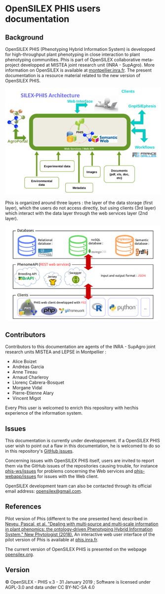 # OpenSILEX PHIS users documentation

## Background
OpenSILEX PHIS (Phenotyping Hybrid Information System) is developped for high-throughput plant phenotyping in close interaction to plant phenotyping communities.
Phis is part of OpenSILEX collaborative meta-project developped at MISTEA joint research unit (INRA - SupAgro).
More information on OpenSILEX is available at [montpellier.inra.fr](https://www6.montpellier.inra.fr/mistea/Projets/Silex "SILEX Main Page").
The present documentation is a resource material related to the new version of OpenSILEX PHIS.

![phis-architecture](img/phis-architecture.png)

Phis is organized around three layers : the layer of the data storage (first layer), which the users do not access directly, but using clients (3rd layer) which interact with the data layer through the web services layer (2nd layer).

![phis-architecture](img/phisArchitecture.png)

## Contributors
Contributors to this documentation are agents of the INRA - SupAgro joint research units MISTEA and LEPSE in Montpellier :

- Alice Boizet
- Andréas Garcia
- Anne Tireau
- Arnaud Charleroy
- Llorenç Cabrera-Bosquet
- Morgane Vidal
- Pierre-Etienne Alary
- Vincent Migot

Every Phis user is welcomed to enrich this repository with her/his experience of the information system.

## Issues
This documentation is currently under developpement.
If a OpenSILEX PHIS user wish to point out a flaw in this documentation, he is welcomed to do so in this repository's [GitHub issues](https://github.com/OpenSILEX/phis-docs-community/issues).

Concerning issues with OpenSILEX PHIS itself, users are invited to report them via the GitHub issues of the repositories causing trouble, for instance [phis-ws/issues](https://github.com/OpenSILEX/phis-ws/issues) for problems concerning the Web services and [phis-webapp/issues](https://github.com/OpenSILEX/phis-webapp/issues) for issues with the Web client.

OpenSILEX development team can also be contacted through its official email address: [opensilex@gmail.com](mailto:opensilex@gmail.com).

## References
Pilot version of Phis (different to the one presented here) described in [Neveu, Pascal, et al. "Dealing with multi‐source and multi‐scale information in plant phenomics: the ontology‐driven Phenotyping Hybrid Information System." New Phytologist (2018).](https://nph.onlinelibrary.wiley.com/doi/abs/10.1111/nph.15385)
An interactive web user interface of the pilot version of Phis is available at [phis.inra.fr](http://www.phis.inra.fr/).

The current version of OpenSILEX PHIS is presented on the webpage [opensilex.org](http://www.opensilex.org/).

## Version
&copy; OpenSILEX - PHIS v.3 - 31 January 2019 ; Software is licensed under AGPL-3.0 and data under CC BY-NC-SA 4.0
